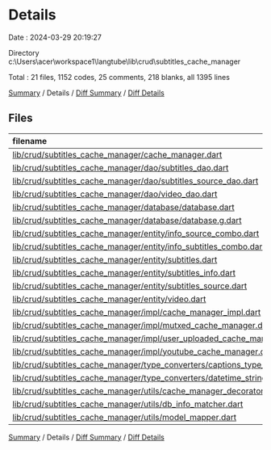 # Details

Date : 2024-03-29 20:19:27

Directory c:\\Users\\acer\\workspace1\\langtube\\lib\\crud\\subtitles_cache_manager

Total : 21 files,  1152 codes, 25 comments, 218 blanks, all 1395 lines

[Summary](results.md) / Details / [Diff Summary](diff.md) / [Diff Details](diff-details.md)

## Files
| filename | language | code | comment | blank | total |
| :--- | :--- | ---: | ---: | ---: | ---: |
| [lib/crud/subtitles_cache_manager/cache_manager.dart](/lib/crud/subtitles_cache_manager/cache_manager.dart) | Dart | 23 | 0 | 6 | 29 |
| [lib/crud/subtitles_cache_manager/dao/subtitles_dao.dart](/lib/crud/subtitles_cache_manager/dao/subtitles_dao.dart) | Dart | 55 | 1 | 13 | 69 |
| [lib/crud/subtitles_cache_manager/dao/subtitles_source_dao.dart](/lib/crud/subtitles_cache_manager/dao/subtitles_source_dao.dart) | Dart | 58 | 1 | 12 | 71 |
| [lib/crud/subtitles_cache_manager/dao/video_dao.dart](/lib/crud/subtitles_cache_manager/dao/video_dao.dart) | Dart | 18 | 0 | 5 | 23 |
| [lib/crud/subtitles_cache_manager/database/database.dart](/lib/crud/subtitles_cache_manager/database/database.dart) | Dart | 51 | 2 | 8 | 61 |
| [lib/crud/subtitles_cache_manager/database/database.g.dart](/lib/crud/subtitles_cache_manager/database/database.g.dart) | Dart | 370 | 14 | 62 | 446 |
| [lib/crud/subtitles_cache_manager/entity/info_source_combo.dart](/lib/crud/subtitles_cache_manager/entity/info_source_combo.dart) | Dart | 66 | 1 | 10 | 77 |
| [lib/crud/subtitles_cache_manager/entity/info_subtitles_combo.dart](/lib/crud/subtitles_cache_manager/entity/info_subtitles_combo.dart) | Dart | 45 | 0 | 7 | 52 |
| [lib/crud/subtitles_cache_manager/entity/subtitles.dart](/lib/crud/subtitles_cache_manager/entity/subtitles.dart) | Dart | 26 | 1 | 7 | 34 |
| [lib/crud/subtitles_cache_manager/entity/subtitles_info.dart](/lib/crud/subtitles_cache_manager/entity/subtitles_info.dart) | Dart | 56 | 0 | 8 | 64 |
| [lib/crud/subtitles_cache_manager/entity/subtitles_source.dart](/lib/crud/subtitles_cache_manager/entity/subtitles_source.dart) | Dart | 26 | 1 | 7 | 34 |
| [lib/crud/subtitles_cache_manager/entity/video.dart](/lib/crud/subtitles_cache_manager/entity/video.dart) | Dart | 41 | 1 | 14 | 56 |
| [lib/crud/subtitles_cache_manager/impl/cache_manager_impl.dart](/lib/crud/subtitles_cache_manager/impl/cache_manager_impl.dart) | Dart | 87 | 0 | 9 | 96 |
| [lib/crud/subtitles_cache_manager/impl/mutxed_cache_manager.dart](/lib/crud/subtitles_cache_manager/impl/mutxed_cache_manager.dart) | Dart | 74 | 0 | 12 | 86 |
| [lib/crud/subtitles_cache_manager/impl/user_uploaded_cache_manager.dart](/lib/crud/subtitles_cache_manager/impl/user_uploaded_cache_manager.dart) | Dart | 30 | 1 | 8 | 39 |
| [lib/crud/subtitles_cache_manager/impl/youtube_cache_manager.dart](/lib/crud/subtitles_cache_manager/impl/youtube_cache_manager.dart) | Dart | 71 | 0 | 10 | 81 |
| [lib/crud/subtitles_cache_manager/type_converters/captions_type_stringifier.dart](/lib/crud/subtitles_cache_manager/type_converters/captions_type_stringifier.dart) | Dart | 18 | 0 | 6 | 24 |
| [lib/crud/subtitles_cache_manager/type_converters/datetime_stringifier.dart](/lib/crud/subtitles_cache_manager/type_converters/datetime_stringifier.dart) | Dart | 7 | 0 | 3 | 10 |
| [lib/crud/subtitles_cache_manager/utils/cache_manager_decorator.dart](/lib/crud/subtitles_cache_manager/utils/cache_manager_decorator.dart) | Dart | 10 | 0 | 2 | 12 |
| [lib/crud/subtitles_cache_manager/utils/db_info_matcher.dart](/lib/crud/subtitles_cache_manager/utils/db_info_matcher.dart) | Dart | 11 | 0 | 5 | 16 |
| [lib/crud/subtitles_cache_manager/utils/model_mapper.dart](/lib/crud/subtitles_cache_manager/utils/model_mapper.dart) | Dart | 9 | 2 | 4 | 15 |

[Summary](results.md) / Details / [Diff Summary](diff.md) / [Diff Details](diff-details.md)